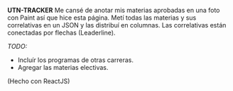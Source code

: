 **UTN-TRACKER**
Me cansé de anotar mis materias aprobadas en una foto con Paint así que hice esta página.
Metí todas las materias y sus correlativas en un JSON y las distribuí en columnas. Las correlativas están conectadas por flechas (Leaderline).


*TODO:*
  - Incluír los programas de otras carreras.
  - Agregar las materias electivas.



(Hecho con ReactJS)

